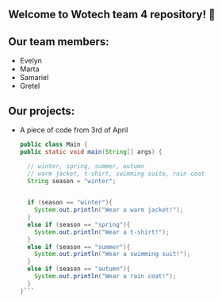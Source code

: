 ## Welcome to Wotech team 4 repository! 🤩 

## Our team members:
- Evelyn
- Marta
- Samariel
- Gretel 

## Our projects:
- A piece of code from 3rd of April
  ```java
  public class Main {
  public static void main(String[] args) {

    // winter, spring, summer, autumn
    // warm jacket, t-shirt, swimming suite, rain coat
    String season = "winter";
    

    if (season == "winter"){
      System.out.println("Wear a warm jacket!");
    }
    else if (season == "spring"){
      System.out.println("Wear a t-shirt!");
    }
    else if (season == "summer"){
      System.out.println("Wear a swimming suit!");
    }
    else if (season == "autumn"){
      System.out.println("Wear a rain coat!");
    }
  }```
  
